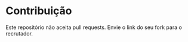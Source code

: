 # Contribuição

Este repositório não aceita pull requests. Envie o link do seu fork para o recrutador.
